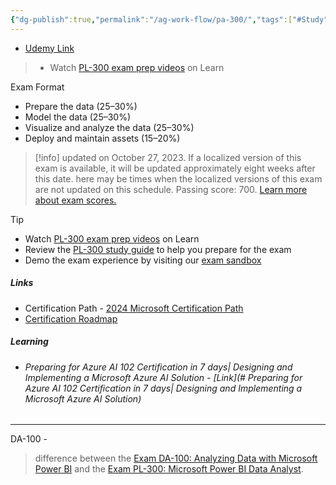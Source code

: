 ```yaml
---
{"dg-publish":true,"permalink":"/ag-work-flow/pa-300/","tags":["#Study","PBI","Study/PBI"]}
---
```



- [Udemy Link](https://www.udemy.com/course/microsoft-power-bi-certification-da-100-exam-prep/)
> - Watch [PL-300 exam prep videos](https://learn.microsoft.com/en-us/shows/exam-readiness-zone/preparing-for-pl-300-prepare-the-data-1-of-4/) on Learn

Exam Format
- Prepare the data (25–30%)
- Model the data (25–30%)
- Visualize and analyze the data (25–30%)
- Deploy and maintain assets (15–20%)

> [!info]
> updated on October 27, 2023.
> If a localized version of this exam is available, it will be updated approximately eight weeks after this date.
> here may be times when the localized versions of this exam are not updated on this schedule.
> Passing score: 700. [Learn more about exam scores.](https://learn.microsoft.com/en-us/credentials/certifications/exam-scoring-reports#scores-needed-to-pass-exams)

> [!tip]
> - Watch [PL-300 exam prep videos](https://learn.microsoft.com/en-us/shows/exam-readiness-zone/preparing-for-pl-300-prepare-the-data-1-of-4/) on Learn
> - Review the [PL-300 study guide](https://aka.ms/PL300-StudyGuide) to help you prepare for the exam
> - Demo the exam experience by visiting our [exam sandbox](https://go.microsoft.com/fwlink/?linkid=2226877)

##### Links 
- Certification Path -  [2024 Microsoft Certification Path ](https://k21academy.com/microsoft-azure/certification-path/#dp300_)
-  [Certification Roadmap](https://medium.com/@bongani169/guide-to-the-microsoft-azure-certification-roadmap-54979f1db5c1)

##### Learning 
- ###### Preparing for Azure AI 102 Certification in 7 days| Designing and Implementing a Microsoft Azure AI Solution - [Link](# Preparing for Azure AI 102 Certification in 7 days| Designing and Implementing a Microsoft Azure AI Solution) 

---
DA-100 - 
> difference between the [Exam DA-100: Analyzing Data with Microsoft Power BI](https://docs.microsoft.com/en-us/learn/certifications/exams/da-100 "docs.microsoft.com") and the [Exam PL-300: Microsoft Power BI Data Analyst](https://docs.microsoft.com/en-us/learn/certifications/exams/pl-300 "docs.microsoft.com").